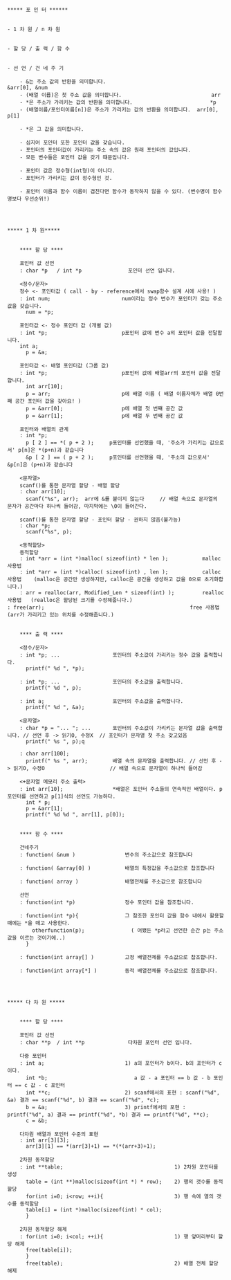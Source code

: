 	***** 포 인 터 ******

	
	- 1 차 원 / n 차 원 

	 
	- 할 당 / 출 력 / 함 수

	  
	- 선 언 / 건 네 주 기 
	
		- &는 주소 값의 반환을 의미합니다.                                   &arr[0], &num 
		- (배열 이릅)은 첫 주소 값을 의미합니다.                             arr
		- *은 주소가 가리키는 값의 반환을 의미합니다.                         *p
		- (배열이름/포인터이름[n])은 주소가 가리키는 값의 반환을 의미합니다.  arr[0], p[1]
		
		- *은 그 값을 의미합니다. 
		
		- 심지어 포인터 또한 포인터 값을 갖습니다.
		- 포인터의 포인터값이 가리키는 주소 속의 값은 원래 포인터의 값입니다.
		- 모든 변수들은 포인터 값을 갖기 떄문입니다.  
	
		- 포인터 값은 정수형(int형)이 아니다. 
		- 포인터가 가리키는 값이 정수형인 것. 
		
		- 포인터 이름과 함수 이름이 겹친다면 함수가 동작하지 않을 수 있다. (변수명이 함수명보다 우선순위!) 
	
	
	
	
	***** 1 차 원***** 
	
	
		**** 할 당 **** 
	
		포인터 값 선언 
		: char *p	/ int *p               포인터 선언 입니다.
		
		<정수/문자> 
		정수 <- 포인터값 ( call - by - reference에서 swap함수 설계 시에 사용! )
		: int num;                       num이라는 정수 변수가 포인터가 갖는 주소값을 갖습니다.
		  num = *p;									
		
		포인터값 <- 정수 포인터 값 (개별 값)
		: int *p;                        p포인터 값에 변수 a의 포인터 값을 전달합니다.
	  	int a; 
	 	  p = &a;	
	  
		포인터값 <- 배열 포인터값 (그룹 값)
		: int *p;                        p포인터 값에 배열arr의 포인터 값을 전달합니다. 
		  int arr[10];
		  p = arr;                       p에 배열 이름 ( 배열 이름자체가 배열 0번째 공간 포인터 값을 갖아요! )
		  p = &arr[0];                   p에 배열 첫 번쨰 공간 값 
		  p = &arr[1];                   p에 배열 두 번째 공간 값	 
	  
	  	포인터와 배열의 관계 
		: int *p;									
		  p [ 2 ] == *( p + 2 );	 p포인터를 선언했을 때, '주소가 가리키는 값으로서' p[n]은 *(p+n)과 같습니다 
		  &p [ 2 ] == ( p + 2 );	 p포인터를 선언했을 때, '주소의 값으로서' &p[n]은 (p+n)과 같습니다 		
		
		<문자열> 
		scanf()를 통한 문자열 할당 - 배열 할당 
		: char arr[10]; 
		  scanf("%s", arr);  arr에 &를 붙이지 않는다     // 배열 속으로 문자열의 문자가 공간마다 하나씩 들어감, 마지막에는 \0이 들어간다. 
		  
		scanf()를 통한 문자열 할당 - 포인터 할당 - 권하지 않음(불가능) 
		: char *p;
		  scanf("%s", p);							 
		
		<동적할당>  
		동적할당
		: int *arr = (int *)malloc( sizeof(int) * len );           malloc 사용법	
		: int *arr = (int *)calloc( sizeof(int) , len );           calloc 사용법    (malloc은 공간만 생성하지만, calloc은 공간을 생성하고 값을 0으로 초기화합니다.) 
		: arr = realloc(arr, Modified_Len * sizeof(int) );         realloc 사용법   (realloc은 할당된 크기를 수정해줍니다.) 
    : free(arr);                                               free 사용법      (arr가 가리키고 있는 위치를 수정해줍니다.)									
		
		
		**** 출 력 **** 
		
		<정수/문자> 
		: int *p; ...                 포인터의 주소값이 가리키는 정수 값을 출력합니다.
		  printf(" %d ", *p);						 
		
		: int *p; ...                 포인터의 주소값을 출력합니다. 
		  printf(" %d ", p);						
		  
		: int a;                      포인터의 주소값을 출력합니다. 
		  printf(" %d ", &a);   
		
		<문자열> 
		: char *p = "... "; ...       포인터의 주소값이 가리키는 문자열 값을 출력합니다. // 선언 후 -> 읽기O, 수정X	// 포인터가 문자열 첫 주소 갖고있음 
		  printf(" %s ", p);q
		
		: char arr[100];
		  printf(" %s ", arr);        배열 속의 문자열을 출력합니다. // 선언 후 -> 읽기O, 수정O						// 배열 속으로 문자열이 하나씩 들어감 
		  
		<+문자열 메모리 주소 출력>
		: int arr[10];                *배열은 포인터 주소들의 연속적인 배열이다. p 포인터를 선언하고 p[1]식의 선언도 가능하다. 
		  int * p;
		  p = &arr[1];
		  printf(" %d %d ", arr[1], p[0]);
		  
  	
		**** 함 수 ****
	
		건네주기 
		: function( &num )                변수의 주소값으로 참조합니다	
	
		: function( &array[0] )           배열의 특정값을 주소값으로 찹조합니다
	
		: function( array )               배열전체를 주소값으로 참조합니다 
	
		선언	
		: function(int *p)                정수 포인터 값을 참조합니다.	
		
		: function(int *p){               그 참조한 포인터 값을 함수 내에서 활용할 때에는 *을 떼고 사용한다.
			otherfunction(p);               ( 어쨌든 *p라고 선언한 순간 p는 주소값을 이르는 것이기에..) 
		  }
	
		: function(int array[] )          고정 배열전체를 주소값으로 찹조합니다. 
	
		: function(int array[*] )         동적 배열전체를 주소값으로 참조합니다. 
	
	
	

	***** 다 차 원 *****

		
		**** 할 당 **** 
	
		포인터 값 선언
		: char **p	/ int **p              다차원 포인터 선언 입니다.
		
		다중 포인터
		: int a;                          1) a의 포인터가 b이다. b의 포인터가 c이다. 
		  int *b;                            a 값 - a 포인터 == b 값 - b 포인터 == c 값 - c 포인터			    
		  int **c;                        2) scanf에서의 표현 : scanf("%d", &a) 결과 == scanf("%d", b) 결과 == scanf("%d", *c);
		  b = &a;                         3) printf에서의 포현 : printf("%d", a) 결과 == printf("%d", *b) 결과 == printf("%d", **c);
		  c = &b; 
		
		다차원 배열과 포인터 수준의 표현 
		: int arr[3][3];
		  arr[3][1] == *(arr[3]+1) == *(*(arr+3)+1);
		  
		2차원 동적할당
		: int **table;                                    1) 2차원 포인터를 생성
		  table = (int **)malloc(sizeof(int *) * row);    2) 행의 갯수를 동적할당 
		  for(int i=0; i<row; ++i){                       3) 행 속에 열의 갯수를 동적할당 
		  table[i] = (int *)malloc(sizeof(int) * col);
		  }
		  
		2차원 동적할당 해제
		: for(int i=0; i<col; ++i){                       1) 행 앞머리부터 할당 해제 
		  free(table[i]);
		  }
		  free(table);                                    2) 배열 전체 할당 해제 
		  

